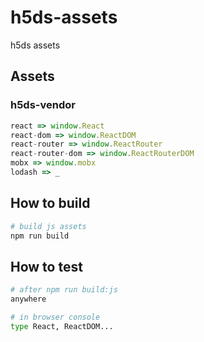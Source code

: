 # h5ds-assets

h5ds assets

## Assets

### h5ds-vendor

```js
react => window.React
react-dom => window.ReactDOM
react-router => window.ReactRouter
react-router-dom => window.ReactRouterDOM
mobx => window.mobx
lodash => _
```

## How to build

```bash
# build js assets
npm run build
```

## How to test

```bash
# after npm run build:js
anywhere

# in browser console
type React, ReactDOM...
```
